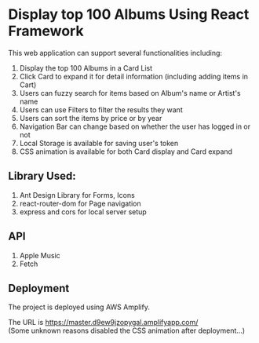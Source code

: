 # Display top 100 Albums Using React Framework

This web application can support several functionalities including:

1. Display the top 100 Albums in a Card List
2. Click Card to expand it for detail information (including adding items in Cart)
3. Users can fuzzy search for items based on Album's name or Artist's name
4. Users can use Filters to filter the results they want
5. Users can sort the items by price or by year
6. Navigation Bar can change based on whether the user has logged in or not
7. Local Storage is available for saving user's token
8. CSS animation is available for both Card display and Card expand

## Library Used:

1. Ant Design Library for Forms, Icons
2. react-router-dom for Page navigation
3. express and cors for local server setup

## API
1. Apple Music
2. Fetch

## Deployment
The project is deployed using AWS Amplify.  
  
The URL is https://master.d9ew9jzopygal.amplifyapp.com/  
(Some unknown reasons disabled the CSS animation after deployment...)
